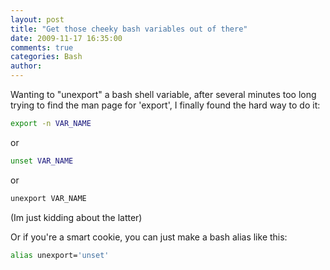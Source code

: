 ```yaml
---
layout: post
title: "Get those cheeky bash variables out of there"
date: 2009-11-17 16:35:00
comments: true
categories: Bash
author:
---
```


Wanting to "unexport" a bash shell variable, after several minutes too long trying to find the man page for 'export', I finally found the hard way to do it:


``` bash
export -n VAR_NAME
```

or

``` bash
unset VAR_NAME
```

or

``` bash
unexport VAR_NAME
```

(Im just kidding about the latter)

Or if you're a smart cookie, you can just make a bash alias like this:

``` bash
alias unexport='unset'
```
